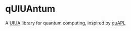 # qUIUAntum
A [UIUA](https://github.com/uiua-lang/uiua) library for quantum computing, inspired by [quAPL](https://github.com/nunezco2/quAPL)
